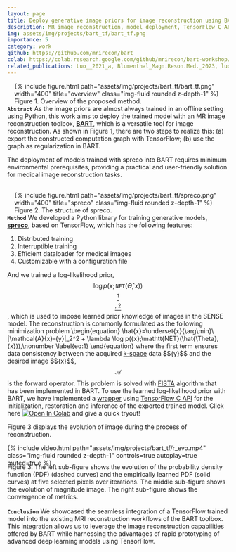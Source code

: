 ```yaml
---
layout: page
title: Deploy generative image priors for image reconstruction using BART
description: MR image reconstruction, model deployment, TensorFlow C API, TensorFlow computation graph
img: assets/img/projects/bart_tf/bart_tf.png
importance: 5
category: work
github: https://github.com/mrirecon/bart
colab: https://colab.research.google.com/github/mrirecon/bart-workshop/blob/master/ismrm2021/bart_tensorflow/bart_tf.ipynb
related_publications: Luo__2021_a, Blumenthal_Magn.Reson.Med._2023, luo2023generative
---
```

<div style="float: right; margin-left: 1rem; margin-bottom: 0rem">
{% include figure.html path="assets/img/projects/bart_tf/bart_tf.png" width="400" title="overview" class="img-fluid rounded z-depth-1" %}
<div class="caption_post">
    Figure 1. Overview of the proposed method.
</div>
</div>

**`Abstract`** 
As the image priors are almost always trained in an offline setting using Python, this work aims to deploy the trained model with an MR image reconstruction toolbox, **[BART](https://github.com/mrirecon/bart)**, which is a versatile tool for image reconstruction. As shown in Figure 1, there are two steps to realize this: (a) export the constructed computation graph with TensorFlow; (b) use the graph as regularization in BART.


The deployment of models trained with spreco into BART requires minimum environmental prerequisites, providing a practical and user-friendly solution for medical image reconstruction tasks.

<div style="float: right; margin-left: 1rem; margin-bottom: 0rem; margin-top: 1rem">
{% include figure.html path="assets/img/projects/bart_tf/spreco.png" width="400" title="spreco" class="img-fluid rounded z-depth-1" %}
<div class="caption_post">
    Figure 2. The structure of spreco.
</div>
</div>

**`Method`** We developed a Python library for training generative models, **[spreco](https://github.com/mrirecon/spreco)**, based on TensorFlow, which has the following features:
1. Distributed training 
2. Interruptible training
3. Efficient dataloader for medical images
4. Customizable with a configuration file

And we trained a log-likelihood prior, $$\log p({x};\mathtt{NET}(\hat{\Theta}, {x}))$$[$$^1$$](https://arxiv.org/abs/1701.05517)[$$^{,\ 2}$$](https://arxiv.org/abs/2011.13456), which is used to impose learned prior knowledge of images in the SENSE model. 
The reconstruction is commonly formulated as the following minimization problem
\begin{equation}
    \hat{x}=\underset{x}{\arg\min}\ \|\mathcal{A}{x}-{y}\|_2^2 + \lambda \log p({x};\mathtt{NET}(\hat{\Theta}, {x})),\nonumber
    \label{eq:1}
\end{equation}
where the first term ensures data consistency between the acquired [k-space](https://en.wikipedia.org/wiki/K-space_(magnetic_resonance_imaging)) data $${y}$$ and the desired image $${x}$$, $$\mathcal{A}$$ is the forward operator. This problem is solved with [FISTA](https://www.ceremade.dauphine.fr/~carlier/FISTA) algorithm that has been implemented in BART. To use the learned log-likelihood prior with BART, we have implemented a [wrapper](https://github.com/mrirecon/bart/commit/8b8d4ed2a727bcbc19a11e9ddd64d46f7e5e21d9) using [TensorFlow C API]([$$^1$$](https://www.tensorflow.org/install/lang_c)) for the initialization, restoration and inference of the exported trained model. Click here [![Open In Colab](https://colab.research.google.com/assets/colab-badge.svg)](https://colab.research.google.com/github/mrirecon/bart-workshop/blob/master/ismrm2021/bart_tensorflow/bart_tf.ipynb) and give a quick tryout!

Figure 3 displays the evolution of image during the process of reconstruction.
<div style="margin-bottom: 0rem">
<div style="margin-bottom: -0.5rem">
{% include video.html path="assets/img/projects/bart_tf/r_evo.mp4" class="img-fluid rounded z-depth-1" controls=true autoplay=true muted=true %}
</div>
<div class="caption_post" style="margin-bottom: 1rem">
    Figure 3. The left sub-figure shows the evolution of the probability density function (PDF) (dashed curves) and the empirically learned PDF (solid curves) at five selected pixels over iterations. The middle sub-figure shows the evolution of magnitude image. The right sub-figure shows the convergence of metrics.
</div>
</div>


**`Conclusion`** We showcased the seamless integration of a TensorFlow trained model into the existing MRI reconstruction workflows of the BART toolbox. 
This integration allows us to leverage the image reconstruction capabilities offered by BART while harnessing the advantages of rapid prototyping of advanced deep learning models using TensorFlow.
